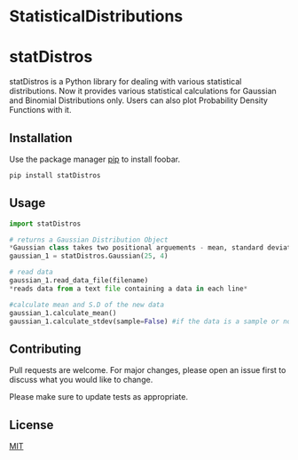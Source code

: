 # StatisticalDistributions

# **statDistros**

statDistros is a Python library for dealing with various statistical distributions. Now it provides various statistical calculations for Gaussian and Binomial Distributions only. Users can also plot Probability Density Functions with it.

## Installation

Use the package manager [pip](https://pip.pypa.io/en/stable/) to install foobar.

```bash
pip install statDistros
```

## Usage

```python
import statDistros

# returns a Gaussian Distribution Object
*Gaussian class takes two positional arguements - mean, standard deviation of the distribution*
gaussian_1 = statDistros.Gaussian(25, 4)

# read data
gaussian_1.read_data_file(filename)
*reads data from a text file containing a data in each line*

#calculate mean and S.D of the new data
gaussian_1.calculate_mean()
gaussian_1.calculate_stdev(sample=False) #if the data is a sample or not
```

## Contributing

Pull requests are welcome. For major changes, please open an issue first to discuss what you would like to change.

Please make sure to update tests as appropriate.

## License

[MIT](https://choosealicense.com/licenses/mit/)
